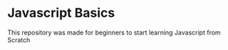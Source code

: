 # Javascript Basics

This repository was made for beginners to start learning Javascript from Scratch
